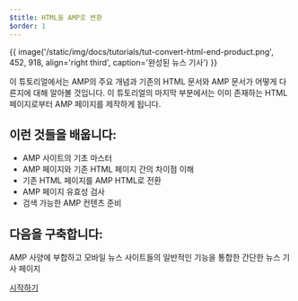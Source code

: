```yaml
---
$title: HTML을 AMP로 변환
$order: 1
---
```


{{ image('/static/img/docs/tutorials/tut-convert-html-end-product.png', 452, 918, align='right third', caption='완성된 뉴스 기사') }}

이 튜토리얼에서는 AMP의 주요 개념과 기존의 HTML 문서와 AMP 문서가 어떻게 다른지에 대해 알아볼 것입니다. 이 튜토리얼의 마지막 부분에서는 이미 존재하는 HTML 페이지로부터 AMP 페이지를 제작하게 됩니다.

## 이런 것들을 배웁니다:

- AMP 사이트의 기초 마스터
- AMP 페이지와 기존 HTML 페이지 간의 차이점 이해
- 기존 HTML 페이지를 AMP HTML로 전환
- AMP 페이지 유효성 검사
- 검색 가능한 AMP 컨텐츠 준비


## 다음을 구축합니다:

AMP 사양에 부합하고 모바일 뉴스 사이트들의 일반적인 기능을 통합한 간단한 뉴스 기사 페이지

<div class="start-button">
<a class="button" href="/ko/docs/tutorials/converting/setting-up.html"><span class="arrow-next">시작하기</span></a>
</div>

